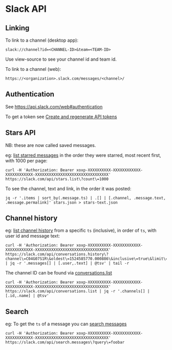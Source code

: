 # Slack API

## Linking

To link to a channel (desktop app):

```
slack://channel?id=<CHANNEL-ID>&team=<TEAM-ID>
```
Use view-source to see your channel id and team id.

To link to a channel (web):

```
https://<organization>.slack.com/messages/<channel>/
```

## Authentication

See https://api.slack.com/web#authentication

To get a token see [Create and regenerate API tokens](https://get.slack.help/hc/en-us/articles/215770388-Create-and-regenerate-API-tokens)

## Stars API

NB: these are now called saved messages.

eg: [list starred messages](https://api.slack.com/methods/stars.list) in the order they were starred, most recent first, with 1000 per page:

```
curl -H 'Authorization: Bearer xoxp-XXXXXXXXXX-XXXXXXXXXXXX-XXXXXXXXXXXX-XXXXXXXXXXXXXXXXXXXXXXXXXXXXXXXX' https://slack.com/api/stars.list\?count\=1000
```

To see the channel, text and link, in the order it was posted:

```
jq -r '.items | sort_by(.message.ts) | .[] | [.channel, .message.text, .message.permalink]' stars.json > stars-text.json
```

## Channel history

eg: [list channel history](https://api.slack.com/methods/conversations.history) from a specific `ts` (inclusive), in order of `ts`, with user id and message text:

```
curl -H 'Authorization: Bearer xoxp-XXXXXXXXXX-XXXXXXXXXXXX-XXXXXXXXXXXX-XXXXXXXXXXXXXXXXXXXXXXXXXXXXXXXX' https://slack.com/api/conversations.history\?channel\=C04G07S1R\&oldest\=1524585770.000886\&inclusive\=true\&limit\=1000 | jq -r '.messages[] | [.user,.text] | @tsv' | tail -r
```

The channel ID can be found via [conversations.list](https://api.slack.com/methods/conversations.list)

```
curl -H 'Authorization: Bearer xoxp-XXXXXXXXXX-XXXXXXXXXXXX-XXXXXXXXXXXX-XXXXXXXXXXXXXXXXXXXXXXXXXXXXXXXX' https://slack.com/api/conversations.list | jq -r '.channels[] | [.id,.name] | @tsv'
```

## Search

eg: To get the `ts` of a message you can [search messages](https://api.slack.com/methods/search.messages)

```
curl -H 'Authorization: Bearer xoxp-XXXXXXXXXX-XXXXXXXXXXXX-XXXXXXXXXXXX-XXXXXXXXXXXXXXXXXXXXXXXXXXXXXXXX' https://slack.com/api/search.messages\?query\=foobar
```
